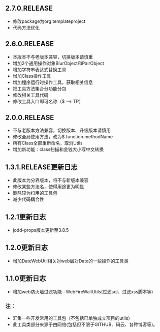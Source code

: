 ## 2.7.0.RELEASE
- 修改package为org.templateproject
- 代码方法优化
## 2.6.0.RELEASE
- 本版本不与老版本兼容，切换版本请慎重
- 增加2个通用操作对象BlurObject和PairObject
- 增加字符串表达式替换工具
- 增加Class操作工具
- 增加程序运行时操作工具，获取相关信息
- 把工具方法集合分功能分包
- 修改相关工具代码
- 修改工具入口即可名称（$ --> TP）
## 2.0.0.RELEASE
- 不与老版本方法兼容，切换版本、升级版本请慎用
- 修改全局使用方法，改为$.function.methodName
- 所有Class全部重新命名，取消Utils
- 增加新功能：class扫描和金钱大小写中文转换
## 1.3.1.RELEASE更新日志
- 此版本为分界版本，将不与新版本兼容
- 修改某些方法名，使得用途更为明显
- 删除较为扫用的工具包
- 减少代码耦合性
## 1.2.1更新日志
- jodd-props版本更新至3.8.5
## 1.2.0更新日志
- 增加DateWebUtil相关对web层对Date的一些操作的工具类
## 1.1.0更新日志
- 增加web防火墙过滤功能--WebFireWallUtils(过滤sql、过滤xss脚本等)
### 注：
- 汇集一些开发常用的工具包（不包括已单独成立项目的utils）
- 此工具类部分来源于由网络(包括但不限于GITHUB、码云、各种博客等)。